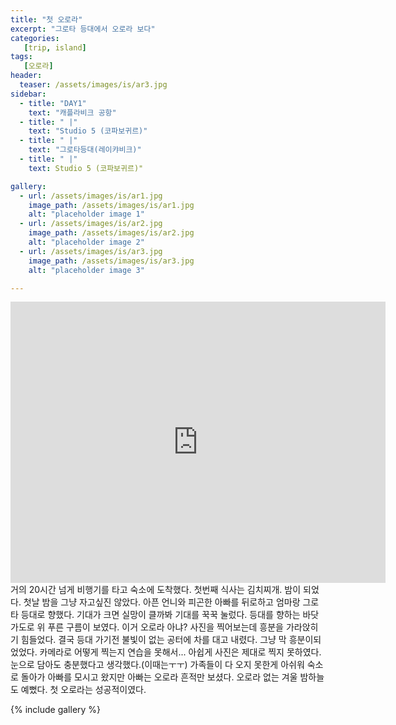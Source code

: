 ```yaml
---
title: "첫 오로라"
excerpt: "그로타 등대에서 오로라 보다"
categories:
   [trip, island]
tags:
   [오로라]
header:
  teaser: /assets/images/is/ar3.jpg
sidebar:
  - title: "DAY1"
    text: "캐플라비크 공항"
  - title: " |"
    text: "Studio 5 (코파보귀르)"
  - title: " |"
    text: "그로타등대(레이캬비크)"
  - title: " |"
    text: Studio 5 (코파보귀르)"

gallery:
  - url: /assets/images/is/ar1.jpg
    image_path: /assets/images/is/ar1.jpg
    alt: "placeholder image 1"
  - url: /assets/images/is/ar2.jpg
    image_path: /assets/images/is/ar2.jpg
    alt: "placeholder image 2"
  - url: /assets/images/is/ar3.jpg
    image_path: /assets/images/is/ar3.jpg
    alt: "placeholder image 3"

---
```

<iframe src="https://www.google.com/maps/embed?pb=!1m34!1m12!1m3!1d111720.49854761273!2d-22.40078156554797!3d64.05412644502664!2m3!1f0!2f0!3f0!3m2!1i1024!2i768!4f13.1!4m19!3e0!4m5!1s0x4929fdfce2ab799f%3A0x27f88d0a15c328cd!2z7LyA7ZSM652867mE7YGsIOq1reygnOqzte2VrSBLZWZsYXbDrWt1cmZsdWd2w7ZsbHVyLCAyMzUgS2VmbGF2w61rLCDslYTsnbTsiqzrnoDrk5w!3m2!1d63.9786029!2d-22.635036!4m5!1s0x48d6735b5b6a54db%3A0xea55745367827c1f!2zU3R1ZGlvIEU4LCBFbmdpaGphbGxpIDgsIEvDs3Bhdm9ndXIsIOyVhOydtOyKrOuegOuTnA!3m2!1d64.1098152!2d-21.858184899999998!4m5!1s0x48d60aeea2eeaa69%3A0xb7c61001611f14e3!2zR3LDs3R0YSwg7IWA7Yuw7JWE66W065Oc64KY66W065Oc64Sk7IqkIOyVhOydtOyKrOuegOuTnA!3m2!1d64.1645565!2d-22.021600199999998!5e0!3m2!1sko!2skr!4v1556868566275!5m2!1sko!2skr" width="600" height="450" frameborder="0" style="border:0" allowfullscreen></iframe>
거의 20시간 넘게 비행기를 타고 숙소에 도착했다.   
첫번째 식사는 김치찌개.  
밤이 되었다.  
첫날 밤을 그냥 자고싶진 않았다.  
아픈 언니와 피곤한 아빠를 뒤로하고 엄마랑 그로타 등대로 향했다.  
기대가 크면 실망이 클까봐 기대를 꾹꾹 눌렀다.  
등대를 향하는 바닷가도로 위 푸른 구름이 보였다.  
이거 오로라 아냐?  
사진을 찍어보는데 흥분을 가라앉히기 힘들었다.  
결국 등대 가기전 불빛이 없는 공터에 차를 대고 내렸다.  
그냥 막 흥분이되었었다.  
카메라로 어떻게 찍는지 연습을 못해서...  
아쉽게 사진은 제대로 찍지 못하였다.  
눈으로 담아도 충분했다고 생각했다.(이때는ㅜㅜ)  
가족들이 다 오지 못한게 아쉬워 숙소로 돌아가 아빠를 모시고 왔지만  
아빠는 오로라 흔적만 보셨다.
오로라 없는 겨울 밤하늘도 예뻤다.  
첫 오로라는 성공적이였다.

{% include gallery  %}
